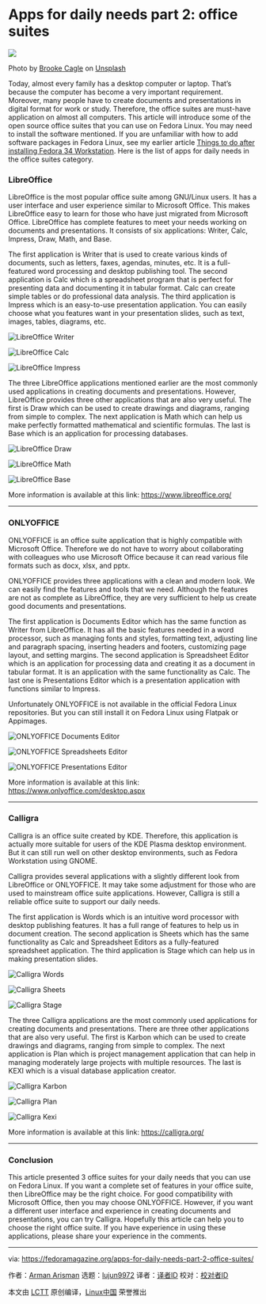 [#]: subject: (Apps for daily needs part 2: office suites)
[#]: via: (https://fedoramagazine.org/apps-for-daily-needs-part-2-office-suites/)
[#]: author: (Arman Arisman https://fedoramagazine.org/author/armanwu/)
[#]: collector: (lujun9972)
[#]: translator: (wxy)
[#]: reviewer: ( )
[#]: publisher: ( )
[#]: url: ( )

Apps for daily needs part 2: office suites
======

![][1]

Photo by [Brooke Cagle][2] on [Unsplash][3]

Today, almost every family has a desktop computer or laptop. That’s because the computer has become a very important requirement. Moreover, many people have to create documents and presentations in digital format for work or study. Therefore, the office suites are must-have application on almost all computers. This article will introduce some of the open source office suites that you can use on Fedora Linux. You may need to install the software mentioned. If you are unfamiliar with how to add software packages in Fedora Linux, see my earlier article [Things to do after installing Fedora 34 Workstation][4]. Here is the list of apps for daily needs in the office suites category.

### LibreOffice

LibreOffice is the most popular office suite among GNU/Linux users. It has a user interface and user experience similar to Microsoft Office. This makes LibreOffice easy to learn for those who have just migrated from Microsoft Office. LibreOffice has complete features to meet your needs working on documents and presentations. It consists of six applications: Writer, Calc, Impress, Draw, Math, and Base.

The first application is Writer that is used to create various kinds of documents, such as letters, faxes, agendas, minutes, etc. It is a full-featured word processing and desktop publishing tool. The second application is Calc which is a spreadsheet program that is perfect for presenting data and documenting it in tabular format. Calc can create simple tables or do professional data analysis. The third application is Impress which is an easy-to-use presentation application. You can easily choose what you features want in your presentation slides, such as text, images, tables, diagrams, etc.

![LibreOffice Writer][5]

![LibreOffice Calc][6]

![LibreOffice Impress][7]

The three LibreOffice applications mentioned earlier are the most commonly used applications in creating documents and presentations. However, LibreOffice provides three other applications that are also very useful. The first is Draw which can be used to create drawings and diagrams, ranging from simple to complex. The next application is Math which can help us make perfectly formatted mathematical and scientific formulas. The last is Base which is an application for processing databases.

![LibreOffice Draw][8]

![LibreOffice Math][9]

![LibreOffice Base][10]

More information is available at this link: <https://www.libreoffice.org/>

* * *

### ONLYOFFICE

ONLYOFFICE is an office suite application that is highly compatible with Microsoft Office. Therefore we do not have to worry about collaborating with colleagues who use Microsoft Office because it can read various file formats such as docx, xlsx, and pptx.

ONLYOFFICE provides three applications with a clean and modern look. We can easily find the features and tools that we need. Although the features are not as complete as LibreOffice, they are very sufficient to help us create good documents and presentations.

The first application is Documents Editor which has the same function as Writer from LibreOffice. It has all the basic features needed in a word processor, such as managing fonts and styles, formatting text, adjusting line and paragraph spacing, inserting headers and footers, customizing page layout, and setting margins. The second application is Spreadsheet Editor which is an application for processing data and creating it as a document in tabular format. It is an application with the same functionality as Calc. The last one is Presentations Editor which is a presentation application with functions similar to Impress.

Unfortunately ONLYOFFICE is not available in the official Fedora Linux repositories. But you can still install it on Fedora Linux using Flatpak or Appimages.

![ONLYOFFICE Documents Editor][11]

![ONLYOFFICE Spreadsheets Editor][12]

![ONLYOFFICE Presentations Editor][13]

More information is available at this link: <https://www.onlyoffice.com/desktop.aspx>

* * *

### Calligra

Calligra is an office suite created by KDE. Therefore, this application is actually more suitable for users of the KDE Plasma desktop environment. But it can still run well on other desktop environments, such as Fedora Workstation using GNOME.

Calligra provides several applications with a slightly different look from LibreOffice or ONLYOFFICE. It may take some adjustment for those who are used to mainstream office suite applications. However, Calligra is still a reliable office suite to support our daily needs.

The first application is Words which is an intuitive word processor with desktop publishing features. It has a full range of features to help us in document creation. The second application is Sheets which has the same functionality as Calc and Spreadsheet Editors as a fully-featured spreadsheet application. The third application is Stage which can help us in making presentation slides.

![Calligra Words][14]

![Calligra Sheets][15]

![Calligra Stage][16]

The three Calligra applications are the most commonly used applications for creating documents and presentations. There are three other applications that are also very useful. The first is Karbon which can be used to create drawings and diagrams, ranging from simple to complex. The next application is Plan which is project management application that can help in managing moderately large projects with multiple resources. The last is KEXI which is a visual database application creator.

![Calligra Karbon][17]

![Calligra Plan][18]

![Calligra Kexi][19]

More information is available at this link: <https://calligra.org/>

* * *

### Conclusion

This article presented 3 office suites for your daily needs that you can use on Fedora Linux. If you want a complete set of features in your office suite, then LibreOffice may be the right choice. For good compatibility with Microsoft Office, then you may choose ONLYOFFICE. However, if you want a different user interface and experience in creating documents and presentations, you can try Calligra. Hopefully this article can help you to choose the right office suite. If you have experience in using these applications, please share your experience in the comments.

--------------------------------------------------------------------------------

via: https://fedoramagazine.org/apps-for-daily-needs-part-2-office-suites/

作者：[Arman Arisman][a]
选题：[lujun9972][b]
译者：[译者ID](https://github.com/译者ID)
校对：[校对者ID](https://github.com/校对者ID)

本文由 [LCTT](https://github.com/LCTT/TranslateProject) 原创编译，[Linux中国](https://linux.cn/) 荣誉推出

[a]: https://fedoramagazine.org/author/armanwu/
[b]: https://github.com/lujun9972
[1]: https://fedoramagazine.org/wp-content/uploads/2021/07/FedoraMagz-Apps-2-Office-816x345.jpg
[2]: https://unsplash.com/@brookecagle?utm_source=unsplash&utm_medium=referral&utm_content=creditCopyText
[3]: https://unsplash.com/s/photos/meeting-on-cafe-computer?utm_source=unsplash&utm_medium=referral&utm_content=creditCopyText
[4]: https://fedoramagazine.org/things-to-do-after-installing-fedora-34-workstation/
[5]: https://fedoramagazine.org/wp-content/uploads/2021/07/office-libre-writer-1-1024x575.png
[6]: https://fedoramagazine.org/wp-content/uploads/2021/07/office-libre-calc-1-1024x575.png
[7]: https://fedoramagazine.org/wp-content/uploads/2021/07/office-libre-impress-1-1024x575.png
[8]: https://fedoramagazine.org/wp-content/uploads/2021/07/office-libre-draw-1-1024x575.png
[9]: https://fedoramagazine.org/wp-content/uploads/2021/07/office-libre-math-1-1024x575.png
[10]: https://fedoramagazine.org/wp-content/uploads/2021/07/office-libre-base-1-1024x575.png
[11]: https://fedoramagazine.org/wp-content/uploads/2021/07/office-only-doc-1024x575.png
[12]: https://fedoramagazine.org/wp-content/uploads/2021/07/office-only-sheet-1024x575.png
[13]: https://fedoramagazine.org/wp-content/uploads/2021/07/office-only-presentation-1024x575.png
[14]: https://fedoramagazine.org/wp-content/uploads/2021/07/office-calligra-words-1024x575.png
[15]: https://fedoramagazine.org/wp-content/uploads/2021/07/office-calligra-sheets-1024x575.png
[16]: https://fedoramagazine.org/wp-content/uploads/2021/07/office-calligra-stage-1024x575.png
[17]: https://fedoramagazine.org/wp-content/uploads/2021/07/office-calligra-karbon-1-1024x575.png
[18]: https://fedoramagazine.org/wp-content/uploads/2021/07/office-calligra-plan-1024x575.png
[19]: https://fedoramagazine.org/wp-content/uploads/2021/07/office-calligra-kexi-1024x575.png
